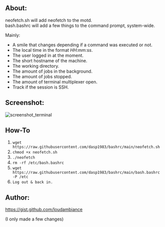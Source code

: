 ## About:

neofetch.sh will add neofetch to the motd.  
bash.bashrc will add a few things to the command prompt, system-wide.

Mainly:

- A smile that changes depending if a command was executed or not.
- The local time in the format *HH:mm:ss*.
- The user logged in at the moment.
- The short hostname of the machine.
- The working directory.
- The amount of jobs in the background.
- The amount of jobs stopped.
- The amount of terminal multiplexer open.
- Track if the session is SSH.

## Screenshot:

![screenshot_terminal](https://user-images.githubusercontent.com/83188092/117812666-5eaf0680-b262-11eb-80f2-29f7d0092f86.png)

## How-To

1. `wget https://raw.githubusercontent.com/dasp1983/bashrc/main/neofetch.sh`
2. `chmod +x neofetch.sh`
3. `./neofetch`
4. `rm -rf /etc/bash.bashrc`
5. `wget https://raw.githubusercontent.com/dasp1983/bashrc/main/bash.bashrc -P /etc`
6. `Log out & back in.`

## Author:

https://gist.github.com/loudambiance

(I only made a few changes)
